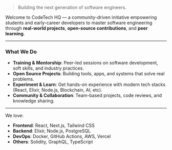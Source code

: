 > Building the next generation of software engineers.

Welcome to CodeTech HQ — a community-driven initiative empowering students and early-career developers to master software engineering through **real-world projects**, **open-source contributions**, and **peer learning**.

---

### What We Do

-  **Training & Mentorship**: Peer-led sessions on software development, soft skills, and industry practices.
-  **Open Source Projects**: Building tools, apps, and systems that solve real problems.
-  **Experiment & Learn**: Get hands-on experience with modern tech stacks (React, Elixir, Node.js, Blockchain, AI, etc).
-  **Community & Collaboration**: Team-based projects, code reviews, and knowledge sharing.

---

We love:
- **Frontend**: React, Next.js, Tailwind CSS
- **Backend**: Elixir, Node.js, PostgreSQL
- **DevOps**: Docker, GitHub Actions, AWS, Vercel
- **Others**: Solidity, GraphQL, TypeScript
